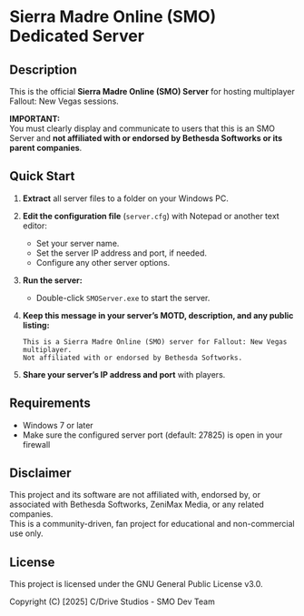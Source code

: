 # Sierra Madre Online (SMO) Dedicated Server

## Description

This is the official **Sierra Madre Online (SMO) Server** for hosting multiplayer Fallout: New Vegas sessions.

**IMPORTANT:**  
You must clearly display and communicate to users that this is an SMO Server and **not affiliated with or endorsed by Bethesda Softworks or its parent companies**.

## Quick Start

1. **Extract** all server files to a folder on your Windows PC.

2. **Edit the configuration file** (`server.cfg`) with Notepad or another text editor:
    - Set your server name.
    - Set the server IP address and port, if needed.
    - Configure any other server options.

3. **Run the server:**
    - Double-click `SMOServer.exe` to start the server.

4. **Keep this message in your server’s MOTD, description, and any public listing:**
    ```
    This is a Sierra Madre Online (SMO) server for Fallout: New Vegas multiplayer.
    Not affiliated with or endorsed by Bethesda Softworks.
    ```

5. **Share your server’s IP address and port** with players.

## Requirements

- Windows 7 or later
- Make sure the configured server port (default: 27825) is open in your firewall

## Disclaimer

This project and its software are not affiliated with, endorsed by, or associated with Bethesda Softworks, ZeniMax Media, or any related companies.  
This is a community-driven, fan project for educational and non-commercial use only.

## License

This project is licensed under the GNU General Public License v3.0.

Copyright (C) [2025] C/Drive Studios - SMO Dev Team
